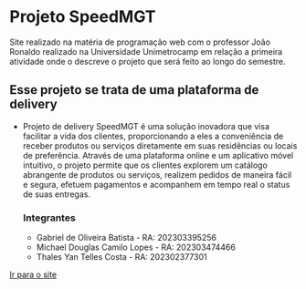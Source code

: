 # Projeto SpeedMGT
Site realizado na matéria de programação web com o professor João Ronaldo realizado na Universidade Unimetrocamp em relação a primeira atividade onde o descreve o projeto que será feito ao longo do semestre.
## Esse projeto se trata de uma plataforma de delivery
* Projeto de delivery SpeedMGT é uma solução inovadora que visa facilitar a vida dos clientes, proporcionando a eles a conveniência de receber produtos ou serviços diretamente em suas residências ou locais de preferência. Através de uma plataforma online e um aplicativo móvel intuitivo, o projeto permite que os clientes explorem um catálogo abrangente de produtos ou serviços, realizem pedidos de maneira fácil e segura, efetuem pagamentos e acompanhem em tempo real o status de suas entregas.
  ### Integrantes
  * Gabriel de Oliveira Batista - RA: 202303395256 
  * Michael Douglas Camilo Lopes - RA: 202303474466 
  * Thales Yan Telles Costa - RA: 202302377301 

<a href="https://thaliszin.github.io/SpeedMGT/Docs/index.html">Ir para o site </a>
